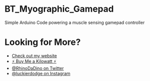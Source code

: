 # BT_Myographic_Gamepad
Simple Arduino Code powering a muscle sensing gamepad controller

# Looking for More?

* [Check out my website](https://ryandlewis.dev)
* [:zap: Buy Me a Kilowatt :zap:](https://www.buymeacoffee.com/aVc18KuLq)
* [@RhinoDaDino on Twitter](https://twitter.com/RhinoDaDino)
* [@luckierdodge on Instagram](https://www.instagram.com/luckierdodge/)
